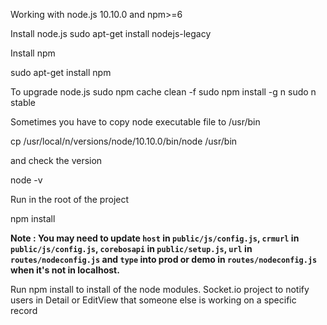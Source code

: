 Working with node.js 10.10.0 and npm>=6

Install node.js
sudo apt-get install nodejs-legacy

Install npm

sudo apt-get install npm

To upgrade node.js
sudo npm cache clean -f
sudo npm install -g n
sudo n stable

Sometimes you have to copy node executable file to /usr/bin

cp /usr/local/n/versions/node/10.10.0/bin/node /usr/bin

and check the version

node -v

Run in the root of the project

npm install


**Note : You may need to update `host` in `public/js/config.js`, `crmurl` in `public/js/config.js`, `corebosapi` in `public/setup.js`, `url` in `routes/nodeconfig.js` and `type` into prod or demo in `routes/nodeconfig.js` when it's not in localhost.**

Run npm install to install of the node modules. Socket.io project to notify users in Detail or EditView that someone else is working on a specific record
